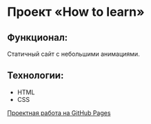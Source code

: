 # Проект «How to learn»

## Функционал: 
Статичный сайт с небольшими анимациями.

## Технологии: 
* HTML
* CSS

[Проектная работа на GitHub Pages](https://kvadrat-1.github.io/how-to-learn/)
